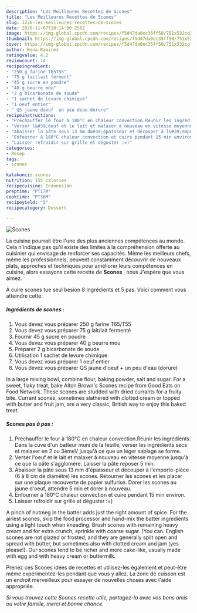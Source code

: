 ```yaml
---
description: "Les Meilleures Recettes de Scones"
title: "Les Meilleures Recettes de Scones"
slug: 1236-les-meilleures-recettes-de-scones
date: 2020-11-07T18:14:00.250Z
image: https://img-global.cpcdn.com/recipes/f5d47da0ec35ff50/751x532cq70/scones-photo-principale-de-la-recette.jpg
thumbnail: https://img-global.cpcdn.com/recipes/f5d47da0ec35ff50/751x532cq70/scones-photo-principale-de-la-recette.jpg
cover: https://img-global.cpcdn.com/recipes/f5d47da0ec35ff50/751x532cq70/scones-photo-principale-de-la-recette.jpg
author: Rena Ramirez
ratingvalue: 4.2
reviewcount: 14
recipeingredient:
- "250 g farine T65T55"
- "75 g laitlait ferment"
- "45 g sucre en poudre"
- "40 g beurre mou"
- "2 g bicarbonate de soude"
- "1 sachet de levure chimique"
- "1 oeuf entier"
- " QS jaune doeuf  un peu deau dorure"
recipeinstructions:
- "Préchauffer le four à 180°C en chaleur convection.Réunir les ingrédients. Dans la cuve d&#39;un batteur muni de la feuille, verser les ingrédients secs et malaxer en 2 ou 3èmeV jusqu&#39;à ce que un léger sablage se forme."
- "Verser l&#39;oeuf et le lait et malaxer à nouveau en vitesse moyenne jusqu&#39;à ce que la pâte s&#39;agglomère. Laisser la pâte reposer 5 min."
- "Abaisser la pâte sous 13 mm d&#39;épaisseur et découper à l&#39;emporte-pièce (6 à 8 cm de diamètre) les scones. Retourner les scones et les placer sur une plaque recouverte de papier sulfurisé. Dorer les scones au jaune d&#39;oeuf, attendre 5 min et dorer à nouveau."
- "Enfourner à 180°C chaleur convection et cuire pendant 15 min environ."
- "Laisser refroidir sur grille et déguster :=)"
categories:
- Resep
tags:
- scones

katakunci: scones 
nutrition: 155 calories
recipecuisine: Indonesian
preptime: "PT17M"
cooktime: "PT30M"
recipeyield: "3"
recipecategory: Dessert

---
```



![Scones](https://img-global.cpcdn.com/recipes/f5d47da0ec35ff50/751x532cq70/scones-photo-principale-de-la-recette.jpg)

La cuisine pourrait être l'une des plus anciennes compétences au monde. Cela n'indique pas qu'il existe des limites à la compréhension offerte au cuisinier qui envisage de renforcer ses capacités. Même les meilleurs chefs, même les professionnels, peuvent constamment découvrir de nouveaux plats, approches et techniques pour améliorer leurs compétences en cuisine, alors essayons cette recette de <strong> Scones </strong>, nous J'espère que vous aimez.

<!--inarticleads1-->

À cuire scones tue seul besion 8 Ingrédients et 5 pas. Voici comment vous atteindre cette.

##### Ingrédients de scones :

1. Vous devez vous préparer 250 g farine T65/T55
1. Vous devez vous préparer 75 g lait/lait fermenté
1. Fournir 45 g sucre en poudre
1. Vous devez vous préparer 40 g beurre mou
1. Préparer 2 g bicarbonate de soude
1. Utilisation 1 sachet de levure chimique
1. Vous devez vous préparer 1 oeuf entier
1. Vous devez vous préparer  QS jaune d&#39;oeuf + un peu d&#39;eau (dorure)


In a large mixing bowl, combine flour, baking powder, salt and sugar. For a sweet, flaky treat, bake Alton Brown&#39;s Scones recipe from Good Eats on Food Network. These scones are studded with dried currants for a fruity bite. Currant scones, sometimes slathered with clotted cream or topped with butter and fruit jam, are a very classic, British way to enjoy this baked treat. 

<!--inarticleads2-->

##### Scones pas à pas :

1. Préchauffer le four à 180°C en chaleur convection.Réunir les ingrédients. Dans la cuve d&#39;un batteur muni de la feuille, verser les ingrédients secs et malaxer en 2 ou 3èmeV jusqu&#39;à ce que un léger sablage se forme.
1. Verser l&#39;oeuf et le lait et malaxer à nouveau en vitesse moyenne jusqu&#39;à ce que la pâte s&#39;agglomère. Laisser la pâte reposer 5 min.
1. Abaisser la pâte sous 13 mm d&#39;épaisseur et découper à l&#39;emporte-pièce (6 à 8 cm de diamètre) les scones. Retourner les scones et les placer sur une plaque recouverte de papier sulfurisé. Dorer les scones au jaune d&#39;oeuf, attendre 5 min et dorer à nouveau.
1. Enfourner à 180°C chaleur convection et cuire pendant 15 min environ.
1. Laisser refroidir sur grille et déguster :=)


A pinch of nutmeg in the batter adds just the right amount of spice. For the airiest scones, skip the food processor and hand-mix the batter ingredients using a light touch when kneading. Brush scones with remaining heavy cream and for extra crunch, sprinkle with coarse sugar. (You can. English scones are not glazed or frosted, and they are generally spilt open and spread with butter, but sometimes also with clotted cream and jam (yes please!). Our scones tend to be richer and more cake-like, usually made with egg and with heavy cream or buttermilk. 

<!--inarticleads1-->

<p>
Prenez ces Scones idées de recettes et utilisez-les également et peut-être même expérimentez-les pendant que vous y allez. La zone de cuisson est un endroit merveilleux pour essayer de nouvelles choses avec l'aide appropriée.
</p>

<p>
<i>Si vous trouvez cette Scones recette utile, partagez-la avec vos bons amis ou votre famille, merci et bonne chance.</i>
</p>

